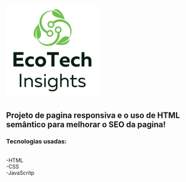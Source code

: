 <h1 aling="center">
<img src="https://raw.githubusercontent.com/Guilherme-Lima-Web/ecotech-projeto/81749993f73033b925963c675a3da7826f947b64/img/EcoTech_logo_greenblack_-_3000_hu5ces_300x300%201.png" width="250px"> 

  </h1>
  <h2>Projeto de pagina responsiva e o uso de HTML semântico para melhorar o SEO da pagina!</h2>
  <h3>Tecnologias usadas:</h3>
  <br>
  -HTML
  <br>
  -CSS
  <br>
  -JavaScritp
